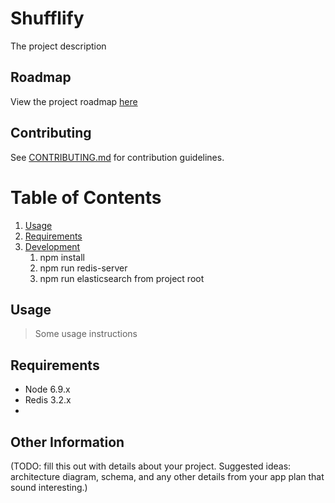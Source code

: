 # Shufflify

The project description

## Roadmap

View the project roadmap [here](LINK_TO_DOC)

## Contributing

See [CONTRIBUTING.md](CONTRIBUTING.md) for contribution guidelines.

# Table of Contents

1. [Usage](#Usage)
1. [Requirements](#requirements)
1. [Development](#development)
    1. npm install
    2. npm run redis-server
    3. npm run elasticsearch from project root

## Usage

> Some usage instructions

## Requirements

- Node 6.9.x
- Redis 3.2.x
- 

## Other Information

(TODO: fill this out with details about your project. Suggested ideas: architecture diagram, schema, and any other details from your app plan that sound interesting.)


